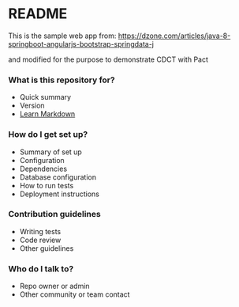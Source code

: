# README #

This is the sample web app from:
https://dzone.com/articles/java-8-springboot-angularjs-bootstrap-springdata-j

and modified for the purpose to demonstrate CDCT with Pact

### What is this repository for? ###

* Quick summary
* Version
* [Learn Markdown](https://bitbucket.org/tutorials/markdowndemo)

### How do I get set up? ###

* Summary of set up
* Configuration
* Dependencies
* Database configuration
* How to run tests
* Deployment instructions

### Contribution guidelines ###

* Writing tests
* Code review
* Other guidelines

### Who do I talk to? ###

* Repo owner or admin
* Other community or team contact